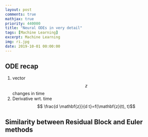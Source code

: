 ```yaml
---
layout: post
comments: true
mathjax: true
priority: 440000
title: "Neural ODEs in very detail"
tags: [Machine Learning]
excerpt: Machine Learning
img: ri.jpg
date: 2019-10-01 00:00:00
---
```


## ODE recap
1. vector $$z$$ changes in time
2. Derivative wrt. time $$ \frac{d \mathbf{z}}{d t}=f(\mathbf{z}(t), t)$$


## Similarity between Residual Block and Euler methods


